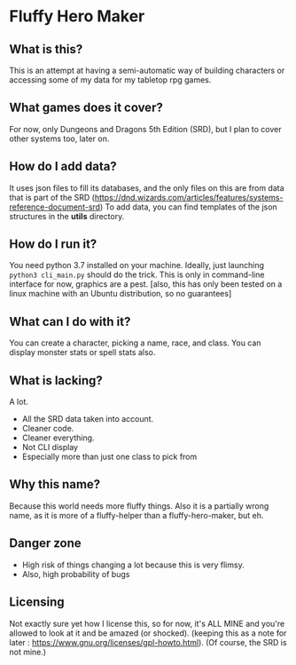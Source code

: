 # Fluffy Hero Maker
## What is this?
This is an attempt at having a semi-automatic way of building characters or accessing some of my data for my tabletop rpg games.

## What games does it cover?
For now, only Dungeons and Dragons 5th Edition (SRD), but I plan to cover other systems too, later on.

## How do I add data?
It uses json files to fill its databases, and the only files on this are from data that is part of the SRD  (https://dnd.wizards.com/articles/features/systems-reference-document-srd)
To add data, you can find templates of the json structures in the **utils** directory.

## How do I run it?
You need python 3.7 installed on your machine.
Ideally, just launching ```python3 cli_main.py``` should do the trick.
This is only in command-line interface for now, graphics are a pest.
[also, this has only been tested on a linux machine with an Ubuntu distribution, so no guarantees]

## What can I do with it?
You can create a character, picking a name, race, and class. 
You can display monster stats or spell stats also.

## What is lacking?
A lot.
* All the SRD data taken into account.
* Cleaner code.
* Cleaner everything.
* Not CLI display
* Especially more than just one class to pick from

## Why this name?
Because this world needs more fluffy things. Also it is a partially wrong name, as it is more of a fluffy-helper than a fluffy-hero-maker, but eh.

## Danger zone
* High risk of things changing a lot because this is very flimsy.
* Also, high probability of bugs

## Licensing
Not exactly sure yet how I license this, so for now, it's ALL MINE and you're allowed to look at it and be amazed (or shocked).
(keeping this as a note for later : https://www.gnu.org/licenses/gpl-howto.html).
(Of course, the SRD is not mine.)
